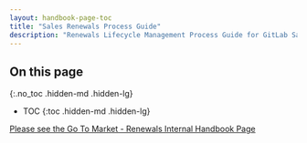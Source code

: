 ```yaml
---
layout: handbook-page-toc
title: "Sales Renewals Process Guide"
description: "Renewals Lifecycle Management Process Guide for GitLab Sales"
---
```


## On this page
{:.no_toc .hidden-md .hidden-lg}

- TOC
{:toc .hidden-md .hidden-lg}

[Please see the Go To Market - Renewals Internal Handbook Page](https://internal-handbook.gitlab.io/handbook/sales/go-to-market/renewals/)
